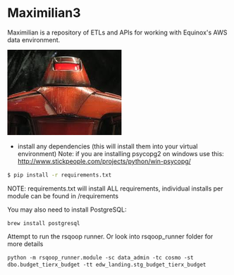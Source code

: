 Maximilian3
==========

Maximilian is a repository of ETLs and APIs for working with Equinox's AWS data environment.

![Maximilian](docs/max.jpeg)


* install any dependencies (this will install them into your virtual environment)
Note: if you are installing psycopg2 on windows use this: http://www.stickpeople.com/projects/python/win-psycopg/

```bash
$ pip install -r requirements.txt
```

NOTE: requirements.txt will install ALL requirements, individual installs per module can be found in /requirements

You may also need to install PostgreSQL:
```
brew install postgresql
```
Attempt to run the rsqoop runner. Or look into rsqoop_runner folder for more details

```
python -m rsqoop_runner.module -sc data_admin -tc cosmo -st dbo.budget_tierx_budget -tt edw_landing.stg_budget_tierx_budget
```
